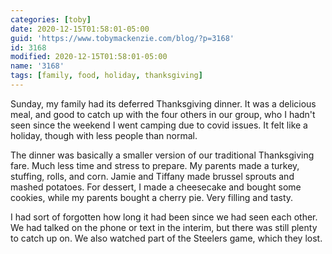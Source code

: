 ```yaml
---
categories: [toby]
date: 2020-12-15T01:58:01-05:00
guid: 'https://www.tobymackenzie.com/blog/?p=3168'
id: 3168
modified: 2020-12-15T01:58:01-05:00
name: '3168'
tags: [family, food, holiday, thanksgiving]
---
```


Sunday, my family had its deferred Thanksgiving dinner.<!--more-->  It was a delicious meal, and good to catch up with the four others in our group, who I hadn't seen since the weekend I went camping due to covid issues.  It felt like a holiday, though with less people than normal.

The dinner was basically a smaller version of our traditional Thanksgiving fare.  Much less time and stress to prepare.  My parents made a turkey, stuffing, rolls, and corn.  Jamie and Tiffany made brussel sprouts and mashed potatoes.  For dessert, I made a cheesecake and bought some cookies, while my parents bought a cherry pie.  Very filling and tasty.

I had sort of forgotten how long it had been since we had seen each other.  We had talked on the phone or text in the interim, but there was still plenty to catch up on.  We also watched part of the Steelers game, which they lost.
